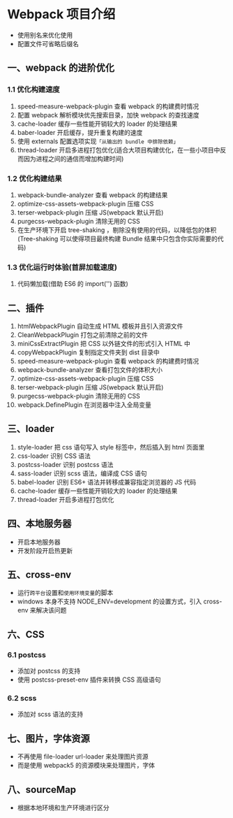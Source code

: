 # Webpack 项目介绍

- 使用别名来优化使用
- 配置文件可省略后缀名

## 一、webpack 的进阶优化

### 1.1 优化构建速度

1. speed-measure-webpack-plugin 查看 webpack 的构建费时情况
2. 配置 webpack 解析模块优先搜索目录，加快 webpack 的查找速度
3. cache-loader 缓存一些性能开销较大的 loader 的处理结果
4. baber-loader 开启缓存，提升重复构建的速度
5. 使用 externals 配置选项实现`「从输出的 bundle 中排除依赖」`
6. thread-loader 开启多进程打包优化(适合大项目构建优化，在一些小项目中反而因为进程之间的通信而增加构建时间)

### 1.2 优化构建结果

1. webpack-bundle-analyzer 查看 webpack 的构建结果
2. optimize-css-assets-webpack-plugin 压缩 CSS
3. terser-webpack-plugin 压缩 JS(webpack 默认开启)
4. purgecss-webpack-plugin 清除无用的 CSS
5. 在生产环境下开启 tree-shaking ，剔除没有使用的代码，以降低包的体积(Tree-shaking 可以使得项目最终构建 Bundle 结果中只包含你实际需要的代码)

### 1.3 优化运行时体验(首屏加载速度)

1. 代码懒加载(借助 ES6 的 import('') 函数)

## 二、插件

1. htmlWebpackPlugin 自动生成 HTML 模板并且引入资源文件
2. CleanWebpackPlugin 打包之前清除之前的文件
3. miniCssExtractPlugin 把 CSS 以外链文件的形式引入 HTML 中
4. copyWebpackPlugin 复制指定文件夹到 dist 目录中
5. speed-measure-webpack-plugin 查看 webpack 的构建费时情况
6. webpack-bundle-analyzer 查看打包文件的体积大小
7. optimize-css-assets-webpack-plugin 压缩 CSS
8. terser-webpack-plugin 压缩 JS(webpack 默认开启)
9. purgecss-webpack-plugin 清除无用的 CSS
10. webpack.DefinePlugin 在浏览器中注入全局变量

## 三、loader

1. style-loader 把 css 语句写入 style 标签中，然后插入到 html 页面里
2. css-loader 识别 CSS 语法
3. postcss-loader 识别 postcss 语法
4. sass-loader 识别 scss 语法，编译成 CSS 语句
5. babel-loader 识别 ES6+ 语法并转移成兼容指定浏览器的 JS 代码
6. cache-loader 缓存一些性能开销较大的 loader 的处理结果
7. thread-loader 开启多进程打包优化

## 四、本地服务器

- 开启本地服务器
- 开发阶段开启热更新

## 五、cross-env

- 运行`跨平台`设置和`使用环境变量`的脚本
- windows 本身不支持 NODE_ENV=development 的设置方式，引入 cross-env 来解决该问题

## 六、CSS

### 6.1 postcss

- 添加对 postcss 的支持
- 使用 postcss-preset-env 插件来转换 CSS 高级语句

### 6.2 scss

- 添加对 scss 语法的支持

## 七、图片，字体资源

- 不再使用 file-loader url-loader 来处理图片资源
- 而是使用 webpack5 的资源模块来处理图片，字体

## 八、sourceMap

- 根据本地环境和生产环境进行区分
